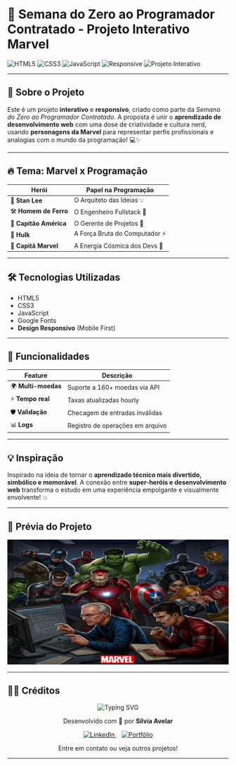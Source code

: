 # 🚀 Semana do Zero ao Programador Contratado - Projeto Interativo **Marvel**

![HTML5](https://img.shields.io/badge/HTML5-E34F26?style=for-the-badge&logo=html5&logoColor=white)
![CSS3](https://img.shields.io/badge/CSS3-1572B6?style=for-the-badge&logo=css3&logoColor=white)
![JavaScript](https://img.shields.io/badge/JavaScript-F7DF1E?style=for-the-badge&logo=javascript&logoColor=black)
![Responsive](https://img.shields.io/badge/Mobile--First-Responsive-green?style=for-the-badge)
![Projeto Interativo](https://img.shields.io/badge/Projeto-Interativo-blueviolet?style=for-the-badge)

---

## 🧠 Sobre o Projeto  
Este é um projeto **interativo** e **responsivo**, criado como parte da *Semana do Zero ao Programador Contratado*. A proposta é unir o **aprendizado de desenvolvimento web** com uma dose de criatividade e cultura nerd, usando **personagens da Marvel** para representar perfis profissionais e analogias com o mundo da programação! 💻✨

---

## 🔥 Tema: Marvel x Programação  
| Herói                | Papel na Programação                         |
|----------------------|----------------------------------------------|
| 🧠 **Stan Lee**        | O Arquiteto das Ideias 💡                     |
| 🛠️ **Homem de Ferro** | O Engenheiro Fullstack 🔧                    |
| 🧭 **Capitão América** | O Gerente de Projetos 🧭                     |
| 💪 **Hulk**            | A Força Bruta do Computador ⚡              |
| 🌠 **Capitã Marvel**   | A Energia Cósmica dos Devs 🚀               |

---

## 🛠️ Tecnologias Utilizadas  
- HTML5  
- CSS3  
- JavaScript  
- Google Fonts  
- **Design Responsivo** (Mobile First)

---

## 🎯 Funcionalidades  
| Feature               | Descrição                                  |
|-----------------------|--------------------------------------------|
| 🌍 **Multi-moedas**    | Suporte a 160+ moedas via API              |
| ⚡ **Tempo real**      | Taxas atualizadas hourly                   |
| 🛡️ **Validação**       | Checagem de entradas inválidas             |
| 📊 **Logs**            | Registro de operações em arquivo           |

---

## 💡 Inspiração  
Inspirado na ideia de tornar o **aprendizado técnico mais divertido, simbólico e memorável**. A conexão entre **super-heróis e desenvolvimento web** transforma o estudo em uma experiência empolgante e visualmente envolvente! 💥

---

## 📸 Prévia do Projeto  
![Prévia do Projeto Marvel x Programação](./src/imagens/herois.jpeg)

---

## 🦸‍♀️ Créditos  
<p align="center">
<img src="https://readme-typing-svg.herokuapp.com/?font=Righteous&size=35&color=Fira&center=true&vCenter=true&width=650&height=70&duration=4000&lines=Olá!+Sou+a+Sílvia+Avelar...;Desenvolvedora+WEB...+Front-End...;Eternamente+Aprendendo...;Amante+de+Código+e+Café...;Confira+meus+links!+☕" alt="Typing SVG" />
</p>
<p align="center">
Desenvolvido com 💙 por <strong>Sílvia Avelar</strong>
</p>
<p align="center">
<a href="https://www.linkedin.com/in/silvia-avelar/" target="_blank">
<img src="https://img.shields.io/badge/-LinkedIn-%230077B5?style=for-the-badge&logo=linkedin&logoColor=white" alt="LinkedIn">
</a>
&nbsp;&nbsp;
<a href="https://silviaavelar.github.io/Portfolio/" target="_blank">
<img src="https://img.shields.io/badge/-Portfólio-FF4081?style=for-the-badge&logo=vercel&logoColor=white" alt="Portfólio">
</a>
</p>
<p align="center">
Entre em contato ou veja outros projetos!
</p>

---
